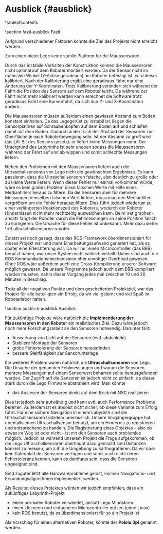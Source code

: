 Ausblick {#ausblick}
===

\tableofcontents

\section fazit-ausblick Fazit

Aufgrund verschiedener Faktoren konnte die Ziel des Projekts nicht erreicht
werden.

Zum einen bietet Lego keine stabile Platform für die Maussensoren. 

Durch das instabile Verhalten der Konstruktion können die Maussensoren nicht
optimal auf dem Roboter montiert werden. Da der Sensor nicht im optimalen
Winkel (Y-Achse geradeaus) am Roboter befestigt ist, wird dieser kalibriert.
Nach der Kalibrierung ergibt eine geradeaus Fahrt nur eine Änderung der
Y-Koordinaten. Trotz Kalibrierung verändert sich während der Fahrt die Position
des Sensors auf dem Roboter leicht. Da während der Fahrt nicht mehr kalibriert
werden kann errechnet die Software trotz geradeaus Fahrt eine Kurvenfahrt, da
sich nun Y- und X-Koordinaten ändern.

Die Maussensoren müssen außerdem einen gewissen Abstand zum Boden konstant
einhalten. Da das Legogerüst zu instabil ist, liegen die Sensorplatinen auf 
Schraubenköpfen auf dem Boden auf und schleifen damit auf dem Boden. Dadurch
ändert sich der Abstand der Sensoren zur Oberfläche je nach Roboterbewegung
sehr. Ist der Abstand zu groß wird das Lift-Bit des Sensors gesetzt, er liefert
keine Messungen mehr. Der Untergrund des Labyrinths ist sehr uneben sodass die 
Maussensoren während der Fahrt auf und ab wippen und somit schlechte Messungen
liefern.

Neben den Problemen mit den Maussensoren liefern auch die 
Ultraschallsensoren von Lego nicht die gewünschten Ergebnisse. Es kann 
passieren, dass die Ultraschallsensoren falsche, also deutlich zu 
große oder zu kleine Werte liefern. Wenn dieser Fehler nur einmal 
vorkommen würde, wäre es kein großes Problem diese falschen Werte 
mit Hilfe eines Medianfilters heraus zu filtern. Da die Sensoren aber 
für mehrere Messungen denselben falschen Wert liefern, muss man den Medianfilter 
vergrößern um die Fehler herauszufiltern. Dies führt jedoch 
wiederum zu einer verlängerten Reaktionszeit des Roboters, wodurch 
der Roboter Hindernissen nicht mehr rechtzeitig ausweichen kann. 
Beim \ref graphen-ansatz fängt der Roboter durch die Fehlmessungen an seine 
Position falsch zu korrigieren. Die Ursache für diese Fehler ist 
unbekannt. Mehr dazu siehe: \ref ultraschallsensoren-roboter.

Zuletzt sei noch gesagt, dass das ROS-Framework überdimensioniert für 
dieses Projekt war und mehr Einarbeitungsaufwand generiert hat, als es 
später eine Erleichterung war. Da wir nur einen Microcontroller (das BBB) 
benutzt haben, war unser System nicht wirklich verteilt. Daher sind 
auch die ROS Kommunikationsmechanismen eher unnötiger Overhead 
gewesen. Ohne ROS wäre außerdem auch eine Cross-Kompilierung unserer 
Software möglich gewesen. Da unsere Programme jedoch auch dem BBB 
kompiliert werden mussten, nahm dieser Vorgang jedes mal zwischen 10 und 
20 Minuten in Beschlag.

Trotz all der negativen Punkte und dem gescheiterten Projektziel, war 
das Projekt für alle beteiligten ein Erfolg, da wir viel gelernt und 
viel Spaß im Roboterlabor hatten.

\section ausblick-ausblick Ausblick

Für zukünftige Projekte wäre natürlich die __Implementierung der 
Maussensoren in den Roboter__ ein realistisches Ziel. Dazu wäre jedoch 
noch mehr Forschungsarbeit an den Sensoren notwendig. Darunter fällt:

* Auswirkung von Licht auf die Sensoren (evtl. abdunkeln)
* Stabilere Montage der Sensoren
* grobe Fehlertoleranz der Sensoren herausfinden
* bessere Gleitfähigkeit der Sensorunterlage

Ein weiteres Problem waren natürlich die __Ultraschallsensoren__ von Lego. 
Die Ursache der genannten Fehlmessungen und warum die Sensoren mehrere 
Messungen auf einem Sensorwert beharren sollte herausgefunden werden. 
Der Zugriff auf die Sensoren ist jedoch nicht so einfach, da dieser 
stark durch die Lego Firmware abstrahiert wird. Man könnte

* das Auslesen der Sensoren direkt auf dem Brick mit NXC realisieren

Dies ist jedoch sehr aufwändig und kann evtl. auch Performance 
Probleme bereiten. Außerdem ist es absolut nicht sicher, ob diese 
Variante zum Erfolg führt. Für eine sichere Navigation in einem 
Labyrinth sind die Ultraschallsensoren trotzdem unerlässlich. Unsere 
Vorgängergruppe hat ebenfalls einen Ultraschallsensor benutzt, 
um ein Hindernis zu registrieren und entsprechend zu handeln. Die 
Registrierung eines Objektes - also ob etwas im Weg ist oder nicht - 
ist mit den Sensoren auch problemlos möglich. Jedoch ist während 
unserem Projekt die Frage aufgekommen, ob die Lego Ultraschallsensoren 
überhaupt dazu gemacht sind Distanzen konkret zu messen, um z.B. die 
Umgebung zu karthografieren. Da wir über kein Datenblatt der Sensoren 
verfügen und somit auch nicht deren Fehlertoleranz kennen, kann es 
durchaus sein, dass die Sensoren ungeeignet sind.

Sind zuguter letzt alle Hardwareprobleme gelöst, können Navigations- 
und Erkundungsalgorithmen implementiert werden.

Als Resultat dieses Projektes würden wir jedoch empfehlen, dass ein 
zukünftiges Labyrinth-Projekt

* einen normalen Roboter verwendet, anstatt Lego Mindstorm
* einen kleineren und einfacheren Microcontroller nutzen (ohne Linux)
* kein ROS benutzt, da es überdimensioniert für so ein Projekt ist

Als Vorschlag für einen alternativen Roboter, könnte der __Pololu 
3pi__ genannt werden.
